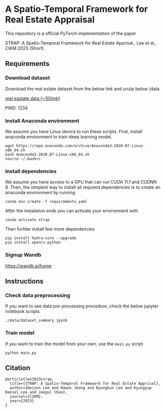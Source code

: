 # A Spatio-Temporal Framework for Real Estate Appraisal

This repository is a official PyTorch implementation of the paper

STRAP: A Spatio-Temporal Framework for Real Estate Apprisal., Lee et al., CIKM 2023 (Short).

## Requirements

### Download dataset

Download the real estate dataset from the below link and unzip below /data

[real eastate data (~100mb)](https://davian-lab.quickconnect.to/d/s/ul30whhASbL0tHtSFvf4iBK2encGJqIi/DMv5Og3WHFkaCbF34GmmK4hNwwJVF7xr-dLZg5si5qQo)

PWD: 1234

### Install Anaconda environment

We assume you have Linux device to run these scripts.
First, install anaconda environment to train deep learning model.

```
wget https://repo.anaconda.com/archive/Anaconda3-2020.07-Linux-x86_64.sh
bash Anaconda3-2020.07-Linux-x86_64.sh
source ~/.bashrc
```


### Install dependencies
We assume you have access to a GPU that can run CUDA 11.1 and CUDNN 8. 
Then, the simplest way to install all required dependencies is to create an anaconda environment by running

```
conda env create -f requirements.yaml
```

After the instalation ends you can activate your environment with
```
conda activate strap
```

Then furhter install few more dependencies
```
pip install hydra-core --upgrade
pip install opencv-python
```

### Signup Wandb

https://wandb.ai/home

## Instructions

### Check data preprocessing

If you want to see data pre-processing procedure, check the below jupyter notebook scripts.

```
./data/dataset_summary.ipynb
```

### Train model

If you want to train the model from your own, use the `main.py` script

```
python main.py
```


## Citation

```
@article{lee2023strap,
  title={STRAP: A Spatio-Temporal Framework for Real Estate Apprisal},
  author={Hojoon Lee and Hawon Jeong and Byungkun Lee and Kyungyup Daniel Lee and Jaegul Choo},
  journal={CIKM},
  year={2023}
}
```
